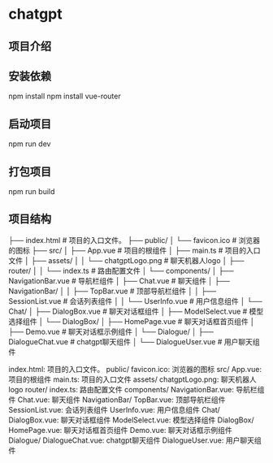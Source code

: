 # chatgpt

## 项目介绍

## 安装依赖

npm install
npm install vue-router

## 启动项目

npm run dev

## 打包项目

npm run build

## 项目结构

├── index.html                      # 项目的入口文件。
├── public/
│   └── favicon.ico                 # 浏览器的图标
├── src/
│   ├── App.vue                     # 项目的根组件
│   ├── main.ts                     # 项目的入口文件
│   ├── assets/
│   │   └── chatgptLogo.png         # 聊天机器人logo
│   ├── router/
│   │   └── index.ts                # 路由配置文件
│   └── components/
│       ├── NavigationBar.vue       # 导航栏组件
│       ├── Chat.vue                # 聊天组件
│       ├── NavigationBar/
│       │   ├── TopBar.vue          # 顶部导航栏组件
│       │   ├── SessionList.vue     # 会话列表组件
│       │   └── UserInfo.vue        # 用户信息组件
│       └── Chat/
│           ├── DialogBox.vue       # 聊天对话框组件
│           ├── ModelSelect.vue     # 模型选择组件
│           └── DialogBox/
│               ├── HomePage.vue    # 聊天对话框首页组件
│               ├── Demo.vue        # 聊天对话框示例组件
│               └── Dialogue/
│                   ├── DialogueChat.vue # chatgpt聊天组件
│                   └── DialogueUser.vue # 用户聊天组件

index.html: 项目的入口文件。
public/
    favicon.ico: 浏览器的图标
src/
    App.vue: 项目的根组件
    main.ts: 项目的入口文件
    assets/
        chatgptLogo.png: 聊天机器人logo
    router/
        index.ts: 路由配置文件
    components/
        NavigationBar.vue: 导航栏组件
        Chat.vue: 聊天组件
        NavigationBar/
            TopBar.vue: 顶部导航栏组件
            SessionList.vue: 会话列表组件
            UserInfo.vue: 用户信息组件
        Chat/
            DialogBox.vue: 聊天对话框组件
            ModelSelect.vue: 模型选择组件
            DialogBox/
                HomePage.vue: 聊天对话框首页组件
                Demo.vue: 聊天对话框示例组件
                Dialogue/
                    DialogueChat.vue: chatgpt聊天组件
                    DialogueUser.vue: 用户聊天组件